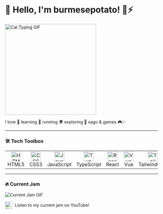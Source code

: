# 👋 Hello, I'm burmesepotato! 🌱⚡

<img src="https://media1.giphy.com/media/v1.Y2lkPTc5MGI3NjExdGZ4aDBlNnZkZXkxNDNkZWpqcXQ4MjU3M2dxMXFtd21lbmN5amg0MiZlcD12MV9pbnRlcm5hbF9naWZfYnlfaWQmY3Q9Zw/VekcnHOwOI5So/giphy.gif" alt="Cat Typing GIF" width="300" height="auto" />

I love 🌱 learning  🏃 running  🌍 exploring  🥥 sago & games 🎮✨

---

### 🛠️ Tech Toolbox

<table>
  <tr>
    <td align="center">
      <img src="https://cdn.jsdelivr.net/gh/devicons/devicon/icons/html5/html5-original.svg" alt="HTML5" width="32" /> <br/>HTML5
    </td>
    <td align="center">
      <img src="https://cdn.jsdelivr.net/gh/devicons/devicon/icons/css3/css3-original.svg" alt="CSS3" width="32" /> <br/>CSS3
    </td>
    <td align="center">
      <img src="https://cdn.jsdelivr.net/gh/devicons/devicon/icons/javascript/javascript-original.svg" alt="JavaScript" width="32" /> <br/>JavaScript
    </td>
    <td align="center">
      <img src="https://cdn.jsdelivr.net/gh/devicons/devicon/icons/typescript/typescript-original.svg" alt="TypeScript" width="32" /> <br/>TypeScript
    </td>
    <td align="center">
      <img src="https://cdn.jsdelivr.net/gh/devicons/devicon/icons/react/react-original.svg" alt="React" width="32" /> <br/>React
    </td>
    <td align="center">
      <img src="https://cdn.jsdelivr.net/gh/devicons/devicon/icons/vuejs/vuejs-original.svg" alt="Vue" width="32" /> <br/>Vue
    </td>
    <td align="center">
      <img src="https://upload.wikimedia.org/wikipedia/commons/thumb/d/d5/Tailwind_CSS_Logo.svg/640px-Tailwind_CSS_Logo.svg.png" alt="TailwindCSS" width="32" /> <br/>TailwindCSS
    </td>
    <td align="center">
      <img src="https://cdn.jsdelivr.net/gh/devicons/devicon/icons/bootstrap/bootstrap-original.svg" alt="Bootstrap" width="32" /> <br/>Bootstrap
    </td>
    <td align="center">
      <img src="https://upload.wikimedia.org/wikipedia/commons/thumb/7/72/Accessibility2.svg/640px-Accessibility2.svg.png" alt="Accessibility" width="32" /> <br/>a11y
    </td>
  </tr>
</table>

---

### 🔥 Current Jam

![Current Jam GIF](https://media3.giphy.com/media/v1.Y2lkPTc5MGI3NjExMGdsOXlrZTF4d2k1c285cTljdGNpeTFsNXcxaTY0djl0OGYyMTdwOCZlcD12MV9pbnRlcm5hbF9naWZfYnlfaWQmY3Q9Zw/Dg4TxjYikCpiGd7tYs/giphy.gif)

<a href="https://youtu.be/oB9FrK2jMs4?si=X7Jrr7e7-3pRM_IK" style="display: inline-flex; align-items: center; text-decoration: none;">
  <img src="https://upload.wikimedia.org/wikipedia/commons/4/42/YouTube_icon_%282013-2017%29.png" alt="YouTube icon" style="width:24px; height:auto; vertical-align:middle; margin-right:8px;">
  <span style="vertical-align:middle;">Listen to my current jam on YouTube!</span>
</a>
